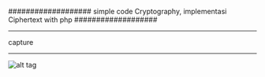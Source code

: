 ###################
simple code Cryptography, implementasi Ciphertext with php
###################

*******************
capture
*******************

![alt tag](http://rikycloud.pe.hu/images/Capture.JPG)




